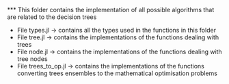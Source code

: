 *** This folder contains the implementation of all possible algorithms that are related to the decision trees 

* File types.jl -> contains all the types used in the functions in this folder
* File tree.jl -> contains the implementations of the functions dealing with trees
* File node.jl -> contains the implementations of  the functions dealing with tree nodes
* File trees_to_op.jl -> contains the implementations of the functions converting trees ensembles to the mathematical optimisation problems